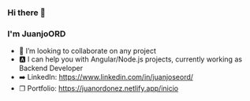 ### Hi there 👋
### I'm JuanjoORD
- 👯 I’m looking to collaborate on any project
- 🅰️ I can help you with Angular/Node.js projects, currently working as Backend Developer
- ➡️ LinkedIn: https://www.linkedin.com/in/juanjoseord/
- ❐ Portfolio: https://juanordonez.netlify.app/inicio



<!--
**JuanjoORD/JuanjoORD** is a ✨ _special_ ✨ repository because its `README.md` (this file) appears on your GitHub profile.

Here are some ideas to get you started:

- 🔭 I’m currently working on ...
- 🌱 I’m currently learning ...
- 👯 I’m looking to collaborate on ...
- 🤔 I’m looking for help with ...
- 💬 Ask me about ...
- 📫 How to reach me: ...
- 😄 Pronouns: ...
- ⚡ Fun fact: ...
-->
